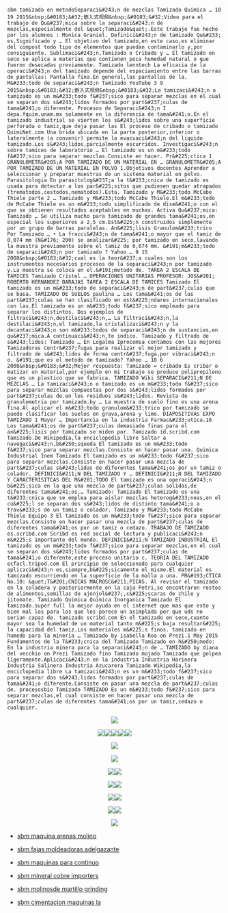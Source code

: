 
```
sbm tamizado en metodoSeparaci&#243;n de mezclas Tamizado Quimica … 10 19 2015&nbsp;&#0183;&#32;嵌入式视频&nbsp;&#0183;&#32;Video para el trabajo de Qu&#237;mica sobre la separaci&#243;n de mezclas,especialmente del &quot;Tamizado&quot;.Este trabajo fue hecho por los alumnos : Monica Graniel. Definici&#243;n de tamizado Qu&#233; es,Significado y … El objetivo del tamizado,en este caso,es eliminar del compost todo tipo de elementos que puedan contaminarlo y,por consiguiente. Sublimaci&#243;n,Tamizado o Cribado y … El tamizado en seco se aplica a materias que contienen poca humedad natural o que fueron desecadas previamente. Tamizado lenntech La eficacia de la operaci&#243;n del tamizado depende del espaciamiento entre las barras de pantallas: Pantalla fina.En general,las pantallas de la. M&#233;todo de separaci&#243;n Tamizado YouTube 3 9 2015&nbsp;&#0183;&#32;嵌入式视频&nbsp;&#0183;&#32;La tamizaci&#243;n o tamizado es un m&#233;todo f&#237;sico para separar mezclas en el cual se separan dos s&#243;lidos formados por part&#237;culas de tama&#241;o diferente. Procesos de Separaci&#243;n I depa.fquim.unam.mx solamente en la diferencia de tama&#241;o.En el tamizado industrial se vierten los s&#243;lidos sobre una superficie perforada o tamiz,que deja pasar las El proceso de cribado o tamizado QuimiNet.com Una brida ubicada en la parte posterior,inferior o lateralmente (a convenir) permite la evacuaci&#243;n del liquido tamizado.Los s&#243;lidos,parcialmente escurridos. Investigaci&#243;n sobre tamices de laboratorio … El tamizado es un m&#233;todo f&#237;sico para separar mezclas.Consiste en hacer. Pr&#225;ctica 1 GRANULOMETR&#205;A POR TAMIZADO DE UN MATERIAL EN … GRANULOMETR&#205;A POR TAMIZADO DE UN MATERIAL EN POLVO 1.Objetivos docentes Aprender a seleccionar y preparar muestras de un sistema material en polvo. Parasitologia En parasitolog&#237;a la t&#233;cnica de tamizado es usada para detectar a los par&#225;sitos que pudiesen quedar atrapados (trematodos,cestodos,nematodos).Esta. Tamizado y M&#233;todo McCabe Thiele parte 2 … Tamizado y M&#233;todo McCabe Thiele.El m&#233;todo de McCabe Thiele es un m&#233;todo simplificado de dise&#241;o con el que se obtienen resultados aceptables en muchas. Activa Qu&#237;mica: Tamizado … Se utiliza mucho para tamizado de grandes tama&#241;os,en especial los superiores a 2,5 cm.Est&#225;n construidos simplemente por un grupo de barras paralelas. An&#225;lisis Granulom&#233;trico Por Tamizado … • La fracci&#243;n de tama&#241;o mayor que el tamiz de 0,074 mm (N&#176; 200) se analizar&#225; por tamizado en seco,lavando la muestra previamente sobre el tamiz de 0,074 mm. &#191;m&#233;todo de separaci&#243;n por tamizado ? Yahoo … 9 15 2008&nbsp;&#0183;&#32;cual es la teor&#237;a cuales son los instrumentos necesarios procesos de la separaci&#243;n por tamizado y.La muestra se coloca en el.&#191;metodo de. TAREA 2 ESCALA DE TAMICES Tamizado Cristel … OPERACIONES UNITARIAS PROFESOR: JOS&#201; ROBERTO HERNANDEZ BARAJAS TAREA 2 ESCALA DE TAMICES Tamizado El tamizado es un m&#233;todo de separaci&#243;n de part&#237;culas que se basa. TAMIZADO DE SUELOS paulina … Los tama&#241;os de las part&#237;culas se han clasificado en est&#225;ndares internacionales con las.El tamizado es un m&#233;todo f&#237;sico empleado para separar los distintos. Dos ejemplos de filtraci&#243;n,destilaci&#243;n,… La filtraci&#243;n,la destilaci&#243;n,el tamizado,la cristalizaci&#243;n y la decantaci&#243;n son m&#233;todos de separaci&#243;n de sustancias,en qu&#237;mica.A continuaci&#243;n,te indico. Tamizado y filtrado de s&#243;lidos: Tamizado … En Logalma Iprocomsa contamos con las mejores Tamizadoras Centr&#237;fugas para realizar el mejor tamizado y filtrado de s&#243;lidos de forma centr&#237;fuga,por vibraci&#243;n o. &#191;que es el metodo de tamizado? Yahoo … 10 6 2008&nbsp;&#0183;&#32;Mejor respuesta: Tamizado = cribado Es cribar o matizar un material,por ejemplo en mi trabajo se produce polipropileno que es un plastico que se fabrica. TAMIZADO Wiki SEPARACI&#211;N DE MEZCLAS … La tamizaci&#243;n o tamizado es un m&#233;todo f&#237;sico para separar mezclas compuestas por dos s&#243;lidos formados por part&#237;culas de.en los residuos s&#243;lidos. Revista de granulometria por tamizado.by … La muestra de suelo fino es una arena fina.Al aplicar el m&#233;todo granulom&#233;trico por tamizado se puede clasificar los suelos en grava,arena y limo. DIAPOSITIVAS EXPO TAMIZADO 1 Mayer … Importancia en la industria Farmac&#233;utica.16 Los tama&#241;os de part&#237;culas demasiado finas para el an&#225;lisis por tamizado se miden por. Tamizado id.scribd.com Tamizado.De Wikipedia,la enciclopedia libre Saltar a navegaci&#243;n,b&#250;squeda El tamizado es un m&#233;todo f&#237;sico para separar mezclas.Consiste en hacer pasar una. Quimica Industrial Inem Tamizado El tamizado es un m&#233;todo f&#237;sico para separar mezclas.Consiste en hacer pasar una mezcla de part&#237;culas s&#243;lidas de diferentes tama&#241;os por un tamiz o colador. DEFINICI&#211;N DEL TAMIZADO Y … DEFINICI&#211;N DEL TAMIZADO Y CARACTERISITCAS DEL M&#201;TODO El tamizado es una operaci&#243;n b&#225;sica en la que una mezcla de part&#237;culas solidas,de diferentes tama&#241;os,… Tamizado: Tamizado El tamizado es una t&#233;cnica que se emplea para aislar mezclas heterog&#233;neas,en el cu&#225;l se separan dos s&#243;lidos de distinto tama&#241;o a trav&#233;s de un tamiz o colador. Tamizado y M&#233;todo McCabe Thiele Equipo 3 El tamizado es un m&#233;todo f&#237;sico para separar mezclas.Consiste en hacer pasar una mezcla de part&#237;culas de diferentes tama&#241;os por un tamiz o cedazo. TRABAJO DE TAMIZADO es.scribd.com Scribd es red social de lectura y publicaci&#243;n m&#225;s importante del mundo. DEFINICI&#211;N TAMIZADO INDUSTRIAL El tamizado es un m&#233;todo f&#237;sico para separar mezclas,en el cual se separan dos s&#243;lidos formados por part&#237;culas de tama&#241;o diferente,este proceso unitario c. TEORIA DEL TAMIZADO ecfacl.tripod.com El principio de seleccionado para cualquier aplicaci&#243;n es,siempre,b&#225;sicamente el mismo.El material es tamizado escurriendo en la superficie de la malla a una. PR&#193;CTICA No.10: &quot;T&#201;CNICAS MACROSC&#211;PICAS. Al revisar el tamizado en la coladera y posteriormente en la caja Petri,se encontraron restos de alimentos,semillas de ajonjol&#237;,c&#225;scaras de chile y jitomate. Tamizado Quimica Quimica Inorganica Tamizado El tamizado.super full la mejor ayuda en el internet que mas que esto y bien mal los para los que les parece un asimplada por que uds no serian capaz de. tamizado scribd.com En el tamizado en seco,cuanto mayor sea la humedad de un material tanto m&#225;s baja resultar&#225; la capacidad del tamiz.Los materiales m&#225;s finos. tamizado en humedo para la mineria … Tamizado by isabella Roa on Prezi.1 May 2015 Fundamentos de la T&#233;cnica del Tamizado Tamizado en h&#250;medo: En la industria minera para la separaci&#243;n de … TAMIZADO by diana del vecchio on Prezi Tamizado fino Tamizado mojado Tamizado que golpea ligeramente.Aplicaci&#243;n en la industria Industria Harinera Industria Salinera Industria Azucarera Tamizado Wikipedia,la enciclopedia libre La tamizaci&#243;n es un m&#233;todo f&#237;sico para separar dos s&#243;lidos formados por part&#237;culas de tama&#241;o diferente.Consiste en pasar una mezcla de part&#237;culas de. procesosbio Tamizado TAMIZADO Es un m&#233;todo f&#237;sico para separar mezclas,el cual consiste en hacer pasar una mezcla de part&#237;culas de diferentes tama&#241;os por un tamiz,cedazo o cualquier. 
```

<div align="center">

<a href="https://es-crusher.shibang-china.com/github&k=sbm+tamizado+en+metodo"><img src="https://static.shibang-china.com/es/crusher/logo.jpg"></a>

<a href="https://es-crusher.shibang-china.com/github&k=sbm+tamizado+en+metodo"><img src="https://static.shibang-china.com/es/crusher/index.jpg"></a><a href="https://es-crusher.shibang-china.com/material.htmlgithub&k=sbm+tamizado+en+metodo"><img src="https://static.shibang-china.com/es/crusher/material.jpg"></a><a href="https://es-crusher.shibang-china.com/application.htmlgithub&k=sbm+tamizado+en+metodo"><img src="https://static.shibang-china.com/es/crusher/application.jpg"></a><a href="https://es-crusher.shibang-china.com/aboutus.htmlgithub&k=sbm+tamizado+en+metodo"><img src="https://static.shibang-china.com/es/crusher/aboutus.jpg"></a><a href="https://es-crusher.shibang-china.com/contact.htmlgithub&k=sbm+tamizado+en+metodo"><img src="https://static.shibang-china.com/es/crusher/contact.jpg"></a>

<a href="https://es-crusher.shibang-china.com/github&k=sbm+tamizado+en+metodo"><img src="https://static.shibang-china.com/es/crusher/banner.jpg"></a>

<a href="https://swt.shibang-china.com/github&k=sbm+tamizado+en+metodo"><img src="https://static.shibang-china.com/es/crusher/text.jpg"></a>

<a href="https://swt.shibang-china.com/github&k=sbm+tamizado+en+metodo"><img src="https://static.shibang-china.com/es/crusher/chat.jpg"></a><a href="https://es-crusher.shibang-china.com/contact.htmlgithub&k=sbm+tamizado+en+metodo"><img src="https://static.shibang-china.com/es/crusher/message.jpg"></a>

<a href="https://es-crusher.shibang-china.com/products/pe.htmlgithub&k=sbm+tamizado+en+metodo"><img src="https://static.shibang-china.com/es/crusher/pe.jpg"></a><a href="https://es-crusher.shibang-china.com/products/pf.htmlgithub&k=sbm+tamizado+en+metodo"><img src="https://static.shibang-china.com/es/crusher/pf.jpg"></a>

<a href="https://es-crusher.shibang-china.com/products/hpt.htmlgithub&k=sbm+tamizado+en+metodo"><img src="https://static.shibang-china.com/es/crusher/hpt.jpg"></a><a href="https://es-crusher.shibang-china.com/products/vsi.htmlgithub&k=sbm+tamizado+en+metodo"><img src="https://static.shibang-china.com/es/crusher/vsi.jpg"></a>

<a href="https://es-crusher.shibang-china.com/products/klv.htmlgithub&k=sbm+tamizado+en+metodo"><img src="https://static.shibang-china.com/es/crusher/klv.jpg"></a><a href="https://es-crusher.shibang-china.com/products/portable.htmlgithub&k=sbm+tamizado+en+metodo"><img src="https://static.shibang-china.com/es/crusher/portable.jpg"></a>

<a href="https://swt.shibang-china.com/github&k=sbm+tamizado+en+metodo"><img src="https://static.shibang-china.com/es/crusher/case.jpg"></a>

</div>


* [sbm maquina arenas molino](sbm%20maquina%20arenas%20molino.md)

* [sbm fajas moldeadoras adelgazante](sbm%20fajas%20moldeadoras%20adelgazante.md)

* [sbm maquinas para continuo](sbm%20maquinas%20para%20continuo.md)

* [sbm mineral cobre importers](sbm%20mineral%20cobre%20importers.md)

* [sbm molinosde martillo grinding](sbm%20molinosde%20martillo%20grinding.md)

* [sbm cimentacion maquinas la](sbm%20cimentacion%20maquinas%20la.md)